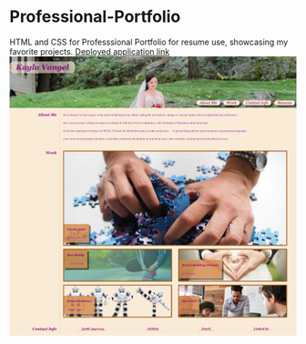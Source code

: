 # Professional-Portfolio
HTML and CSS for Professsional Portfolio for resume use, showcasing my favorite projects.
[Deployed application link](      )
![My deployed website on git hub pages](Screenshot.png "Professional Portfolio Website")
